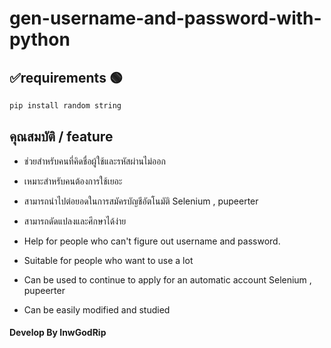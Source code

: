 # gen-username-and-password-with-python

## ✅requirements 🟢

```bat
pip install random string
```

## คุณสมบัติ  / feature
- ช่วยสำหรับคนที่คิดชื่อผู้ใช้และรหัสผ่านไม่ออก
- เหมาะสำหรับคนต้องการใช้เยอะ
- สามารถนำไปต่อยอดในการสมัครบัญชีอัตโนมัติ Selenium , pupeerter
- สามารถดัดแปลงและศึกษาได้ง่าย

- Help for people who can't figure out username and password.
- Suitable for people who want to use a lot
- Can be used to continue to apply for an automatic account Selenium , pupeerter
- Can be easily modified and studied

#### Develop By InwGodRip
